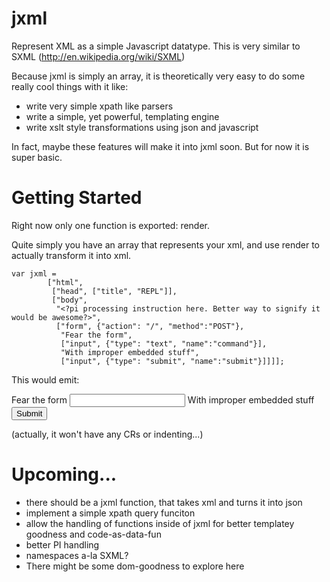 jxml
====
Represent XML as a simple Javascript datatype.  This is very similar to SXML (http://en.wikipedia.org/wiki/SXML)

Because jxml is simply an array, it is theoretically very easy to do some really cool things with it like:
  - write very simple xpath like parsers
  - write a simple, yet powerful, templating engine
  - write xslt style transformations using json and javascript

In fact, maybe these features will make it into jxml soon.  But for now it is super basic.


Getting Started
===============
Right now only one function is exported:  render.

Quite simply you have an array that represents your xml, and use render to actually transform it into xml.

	var jxml =
			["html",
			 ["head", ["title", "REPL"]],
			 ["body",
			  "<?pi processing instruction here. Better way to signify it would be awesome?>",
			  ["form", {"action": "/", "method":"POST"},
			   "Fear the form",
			   ["input", {"type": "text", "name":"command"}],
			   "With improper embedded stuff",
			   ["input", {"type": "submit", "name":"submit"}]]]];


This would emit:

  <html>
      <head>
	      <title>REPL</title>
      </head>
	  <body>
		  <?pi processing instruction here. Better way to signify it would be awesome?>
	      <form action="/" method="POST">
	          Fear the form <input type="text" name="command"/>
		      With improper embedded stuff
		      <input type="submit" name="submit"/>
          </form>
      </body>
  </html>

(actually, it won't have any CRs or indenting...)

Upcoming...
===========
  - there should be a jxml function, that takes xml and turns it into json
  - implement a simple xpath query funciton
  - allow the handling of functions inside of jxml for better templatey goodness and code-as-data-fun
  - better PI handling
  - namespaces a-la SXML?
  - There might be some dom-goodness to explore here
